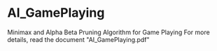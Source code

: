 # AI_GamePlaying
Minimax and Alpha Beta Pruning Algorithm for Game Playing 
For more details, read the document "AI_GamePlaying.pdf"
